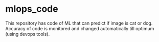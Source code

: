 # mlops_code
This repository has code of ML that can predict if image is cat or dog. Accuracy of code is monitored and changed automatically till optimum (using devops tools).  
